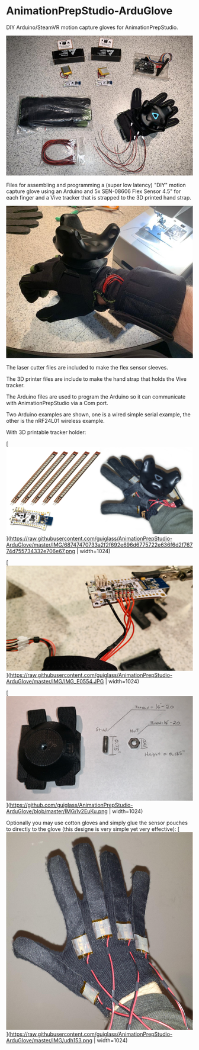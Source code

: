 # AnimationPrepStudio-ArduGlove
DIY Arduino/SteamVR motion capture gloves for AnimationPrepStudio. 


![Ardugloves](https://raw.githubusercontent.com/guiglass/AnimationPrepStudio-ArduGlove/master/IMG/IMG_0291.jpg)

Files for assembling and programming a (super low latency) "DIY" motion capture glove using an Arduino and 5x SEN-08606 Flex Sensor 4.5" for each finger and a Vive tracker that is strapped to the 3D printed hand strap.

![Ardugloves](https://raw.githubusercontent.com/guiglass/AnimationPrepStudio-ArduGlove/master/IMG/ardu_glove1.jpg)


The laser cutter files are included to make the flex sensor sleeves.

The 3D printer files are include to make the hand strap that holds the Vive tracker.

The Arduino files are used to program the Arduino so it can communicate with AnimationPrepStudio via a Com port.

Two Arduino examples are shown, one is a wired simple serial example, the other is the nRF24L01 wireless example.


With 3D printable tracker holder:

[![ArduGlove](https://raw.githubusercontent.com/guiglass/AnimationPrepStudio-ArduGlove/master/IMG/68747470733a2f2f692e696d6775722e636f6d2f76774d755734332e706e67.png)](https://raw.githubusercontent.com/guiglass/AnimationPrepStudio-ArduGlove/master/IMG/68747470733a2f2f692e696d6775722e636f6d2f76774d755734332e706e67.png | width=1024)

[![3D printed tracker holder parts](https://raw.githubusercontent.com/guiglass/AnimationPrepStudio-ArduGlove/master/IMG/IMG_E0554.JPG)](https://raw.githubusercontent.com/guiglass/AnimationPrepStudio-ArduGlove/master/IMG/IMG_E0554.JPG | width=1024) 

[![3D printed tracker holder parts](https://github.com/guiglass/AnimationPrepStudio-ArduGlove/blob/master/IMG/Iv2EuKu.png)](https://github.com/guiglass/AnimationPrepStudio-ArduGlove/blob/master/IMG/Iv2EuKu.png | width=1024) 

Optionally you may use cotton gloves and simply glue the sensor pouches to directly to the glove (this designe is very simple yet very effective):
[![sensor sleeves](https://raw.githubusercontent.com/guiglass/AnimationPrepStudio-ArduGlove/master/IMG/udh153.png)](https://raw.githubusercontent.com/guiglass/AnimationPrepStudio-ArduGlove/master/IMG/udh153.png | width=1024)
